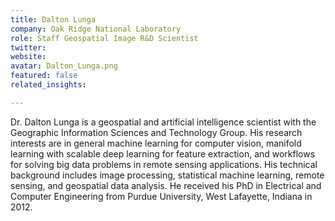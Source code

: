 ```yaml
---
title: Dalton Lunga
company: Oak Ridge National Laboratory
role: Staff Geospatial Image R&D Scientist
twitter:
website:
avatar: Dalton_Lunga.png
featured: false
related_insights:

---
```

Dr. Dalton Lunga is a geospatial and artificial intelligence scientist with the Geographic Information Sciences and Technology Group. His research interests are in general machine learning for computer vision, manifold learning with scalable deep learning for feature extraction, and workflows for solving big data problems in remote sensing applications. His technical background includes image processing, statistical machine learning, remote sensing, and geospatial data analysis. He received his PhD in Electrical and Computer Engineering from Purdue University, West Lafayette, Indiana in 2012.  
